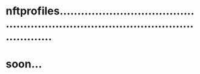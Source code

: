 # nftprofiles........................................................................................................
# soon...
